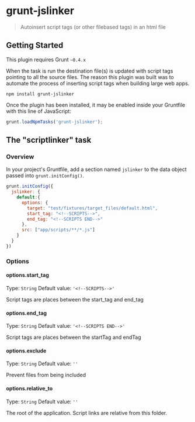 # grunt-jslinker

> Autoinsert script tags (or other filebased tags) in an html file

## Getting Started
This plugin requires Grunt `~0.4.x`

When the task is run the destination file(s) is updated with script tags pointing to all the source files. The reason this plugin was built was to automate the process of inserting script tags when building large web apps.

```shell
npm install grunt-jslinker 
```

Once the plugin has been installed, it may be enabled inside your Gruntfile with this line of JavaScript:

```js
grunt.loadNpmTasks('grunt-jslinker');
```

## The "scriptlinker" task

### Overview
In your project's Gruntfile, add a section named `jslinker` to the data object passed into `grunt.initConfig()`.

```js
grunt.initConfig({
  jslinker: {
    default:{
      options: {
        target: "test/fixtures/target_files/default.html",
        start_tag: "<!--SCRIPTS-->",
        end_tag: "<!--SCRIPTS END-->"
      },
      src: ["app/scripts/**/*.js"]
    }
  }
})
```

### Options

#### options.start_tag
Type: `String`
Default value: `'<!--SCRIPTS-->'`

Script tags are places between the start_tag and end_tag

#### options.end_tag
Type: `String`
Default value: `'<!--SCRIPTS END-->'`

Script tags are places between the startTag and endTag

#### options.exclude
Type: `String`
Default value: `''`

Prevent files from being included

#### options.relative_to
Type: `String`
Default value: `''`

The root of the application. Script links are relative from this folder.


